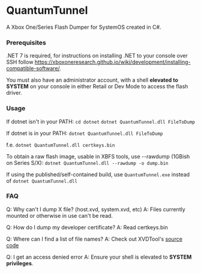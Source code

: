 # QuantumTunnel
A Xbox One/Series Flash Dumper for SystemOS created in C#.

### Prerequisites
.NET 7 is required, for instructions on installing .NET to your console over SSH follow https://xboxoneresearch.github.io/wiki/development/installing-compatible-software/.

You must also have an administrator account, with a shell **elevated to SYSTEM** on your console in either Retail or Dev Mode to access the flash driver. 

### Usage
If dotnet isn't in your PATH:
`cd dotnet`
`dotnet QuantumTunnel.dll FileToDump`

If dotnet is in your PATH:
`dotnet QuantumTunnel.dll FileToDump`

f.e. `dotnet QuantumTunnel.dll certkeys.bin`

To obtain a raw flash image, usable in XBFS tools, use --rawdump (1GBish on Series S/X):
`dotnet QuantumTunnel.dll --rawdump -o dump.bin`

If using the published/self-contained build, use `QuantumTunnel.exe` instead of `dotnet QuantumTunnel.dll`

### FAQ
Q: Why can't I dump X file? (host.xvd, system.xvd, etc)
A: Files currently mounted or otherwise in use can't be read.

Q: How do I dump my developer certificate?
A: Read certkeys.bin

Q: Where can I find a list of file names?
A: Check out XVDTool's [source code](https://github.com/emoose/xvdtool/blob/master/LibXboxOne/NAND/XbfsFile.cs#L13)

Q: I get an access denied error
A: Ensure your shell is elevated to **SYSTEM privileges**.
